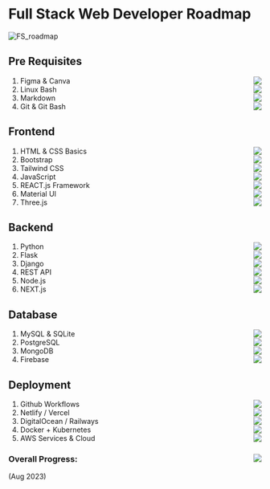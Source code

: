 # Full Stack Web Developer Roadmap
![FS_roadmap](https://user-images.githubusercontent.com/84141920/211140799-fffc7f64-a183-46de-a3a8-7f2356993be9.png)

## Pre Requisites
1. Figma & Canva <img align="right" src="https://progress-bar.dev/25"/>
2. Linux Bash <img align="right" src="https://progress-bar.dev/75"/>
3. Markdown <img align="right" src="https://progress-bar.dev/100"/>
4. Git & Git Bash <img align="right" src="https://progress-bar.dev/85"/>

## Frontend
1. HTML & CSS Basics <img align="right" src="https://progress-bar.dev/100">
2. Bootstrap <img align="right" src="https://progress-bar.dev/100">
3. Tailwind CSS <img align="right" src="https://progress-bar.dev/100">
4. JavaScript <img align="right" src="https://progress-bar.dev/100">
5. REACT.js Framework <img align="right" src="https://progress-bar.dev/100">
6. Material UI <img align="right" src="https://progress-bar.dev/100">
7. Three.js <img align="right" src="https://progress-bar.dev/0">

## Backend 
1. Python <img align="right" src="https://progress-bar.dev/100">
3. Flask <img align="right" src="https://progress-bar.dev/100">
4. Django <img align="right" src="https://progress-bar.dev/90">
5. REST API <img align="right" src="https://progress-bar.dev/75">
6. Node.js <img align="right" src="https://progress-bar.dev/25">
7. NEXT.js <img align="right" src="https://progress-bar.dev/0">

## Database
1. MySQL & SQLite <img align="right" src="https://progress-bar.dev/100">
2. PostgreSQL <img align="right" src="https://progress-bar.dev/75"> 
2. MongoDB <img align="right" src="https://progress-bar.dev/25">
3. Firebase <img align="right" src="https://progress-bar.dev/0">

## Deployment 
1. Github Workflows <img align="right" src="https://progress-bar.dev/65">
2. Netlify / Vercel <img align="right" src="https://progress-bar.dev/100"/>
3. DigitalOcean / Railways <img align="right" src="https://progress-bar.dev/100">
4. Docker + Kubernetes <img align="right" src="https://progress-bar.dev/15">
5. AWS Services & Cloud <img align="right" src="https://progress-bar.dev/10">

### Overall Progress: <img align="right" src="https://progress-bar.dev/75"/>
(Aug 2023)
